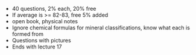  - 40 questions, 2% each, 20% free
 - If average is >= 82-83, free 5% added
 - open book, physical notes
 - Ignore chemical formulas for mineral classifications, know what each is formed from
 - Questions with pictures
 - Ends with lecture 17